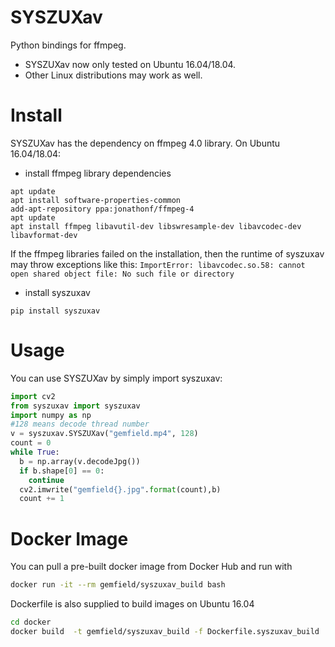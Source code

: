# SYSZUXav
Python bindings for ffmpeg.
- SYSZUXav now only tested on Ubuntu 16.04/18.04.
- Other Linux distributions may work as well.


# Install
SYSZUXav has the dependency on ffmpeg 4.0 library.
On Ubuntu 16.04/18.04:
- install ffmpeg library dependencies

```
apt update
apt install software-properties-common
add-apt-repository ppa:jonathonf/ffmpeg-4
apt update
apt install ffmpeg libavutil-dev libswresample-dev libavcodec-dev libavformat-dev
```
If the ffmpeg libraries failed on the installation, then the runtime of syszuxav may throw exceptions like this:
`ImportError: libavcodec.so.58: cannot open shared object file: No such file or directory`

- install syszuxav
```
pip install syszuxav
```

# Usage
You can use SYSZUXav by simply import syszuxav:

```python
import cv2
from syszuxav import syszuxav                      
import numpy as np
#128 means decode thread number                 
v = syszuxav.SYSZUXav("gemfield.mp4", 128)
count = 0
while True:
  b = np.array(v.decodeJpg())
  if b.shape[0] == 0:
    continue
  cv2.imwrite("gemfield{}.jpg".format(count),b)
  count += 1
```

# Docker Image
You can pull a pre-built docker image from Docker Hub and run with
```bash
docker run -it --rm gemfield/syszuxav_build bash
```

Dockerfile is also supplied to build images on Ubuntu 16.04
```bash
cd docker
docker build  -t gemfield/syszuxav_build -f Dockerfile.syszuxav_build .
```
